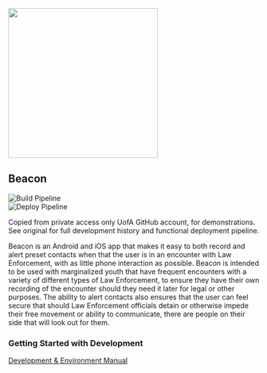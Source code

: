 <img src="https://raw.githubusercontent.com/UAlberta-CMPUT401/CS-and-Law/beta/assets/login_logo.png?token=ALIZXBEWJTALNTMYMAKZ5ZK6SAPQE" width="300">

## Beacon

![Build Pipeline](https://github.com/UAlberta-CMPUT401/CS-and-Law/workflows/Build%20Pipeline/badge.svg?branch=master)\
![Deploy Pipeline](https://github.com/UAlberta-CMPUT401/CS-and-Law/workflows/Deployment%20Pipeline/badge.svg?branch=master)

Copied from private access only UofA GitHub account, for demonstrations. See original for full development history and functional deployment pipeline.

Beacon is an Android and iOS app that makes it easy to both record and alert preset contacts when that the user is in an encounter with Law Enforcement, with as little phone interaction as possible. Beacon is intended to be used with marginalized youth that have frequent encounters with a variety of different types of Law Enforcement, to ensure they have their own recording of the encounter should they need it later for legal or other purposes. The ability to alert contacts also ensures that the user can feel secure that should Law Enforcement officials detain or otherwise impede their free movement or ability to communicate, there are people on their side that will look out for them.

### Getting Started with Development
[Development & Environment Manual](https://github.com/UAlberta-CMPUT401/CS-and-Law/blob/master/docs/dev-env-manual.md)
